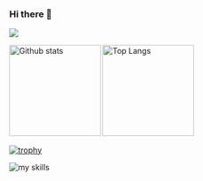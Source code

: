 ### Hi there 👋

![](http://github-profile-summary-cards.vercel.app/api/cards/profile-details?username=hiro-root&theme=default)

<div align="left"> 
  <img alt="Github stats" height="164.5px" src="https://github-readme-stats.vercel.app/api?username=hiro-root" />
  <img alt="Top Langs" height="164.5px" src="https://github-readme-stats.vercel.app/api/top-langs/?username=hiro-root&layout=compact" />
</div>

[![trophy](https://github-profile-trophy.vercel.app/?username=hiro-root)](https://github.com/hiro-root/github-profile-trophy)

<img alt="my skills" src="https://skillicons.dev/icons?theme=light&perline=8&i=aws,azure,bash,bootstrap,c,cs,cpp,codepen,css,deno,discord,bots,django,docker,dotnet,eclipse,electron,elixir,firebase,webpack,supabase,firebase,flask,flutter,gcp,git,github,githubactions,gitlab,go,heroku,html,js,jquery,kotlin,kubernetes,laravel,linux,lua,md,mongodb,mysql,nextjs,nginx,nodejs,nuxtjs,perl,php,postgres,powershell,py,qt,r,rails,react,ruby,stackoverflow,scala,selenium,unity,vim,visualstudio,vscode,vue" />



<!--
**hiro-root/hiro-root** is a ✨ _special_ ✨ repository because its `README.md` (this file) appears on your GitHub profile.

Here are some ideas to get you started:

- 🔭 I’m currently working on ...
- 🌱 I’m currently learning ...
- 👯 I’m looking to collaborate on ...
- 🤔 I’m looking for help with ...
- 💬 Ask me about ...
- 📫 How to reach me: ...
- 😄 Pronouns: ...
- ⚡ Fun fact: ...
-->

